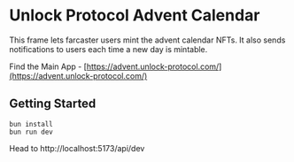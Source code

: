 # Unlock Protocol Advent Calendar

This frame lets farcaster users mint the advent calendar NFTs. It also sends notifications to users each time a new day is mintable.

Find the Main App - [https://advent.unlock-protocol.com/](https://advent.unlock-protocol.com/)

## Getting Started

```
bun install
bun run dev
```

Head to http://localhost:5173/api/dev
